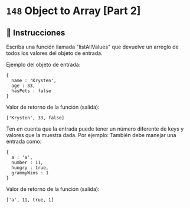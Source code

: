 # `148` Object to Array [Part 2]

## 📝 Instrucciones

Escriba una función llamada "listAllValues" que devuelve un arreglo de todos los valores del objeto de entrada.

Ejemplo del objeto de entrada:
```Js
{
  name : 'Krysten',
  age : 33,
  hasPets : false
}
```
Valor de retorno de la función (salida):
```Js
['Krysten', 33, false]
```
Ten en cuenta que la entrada puede tener un número diferente de keys y valores que la muestra dada.
Por ejemplo: También debe manejar una entrada como:
```Js
{
  a : 'a',
  number : 11,
  hungry : true,
  grammyWins : 1
}
```
Valor de retorno de la función (salida):
```Js
['a', 11, true, 1]
```